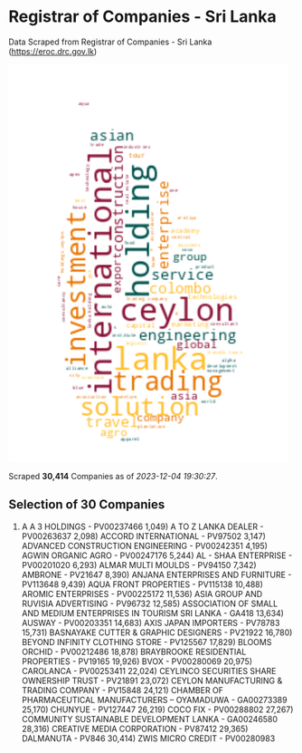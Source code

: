# Registrar of Companies - Sri Lanka

Data Scraped from Registrar of Companies - Sri Lanka (https://eroc.drc.gov.lk)

![word-cloud](data\word_cloud.png)

Scraped **30,414** Companies as of *2023-12-04 19:30:27*.


## Selection of 30 Companies

1) A A 3 HOLDINGS - PV00237466
1,049) A TO Z LANKA DEALER - PV00263637
2,098) ACCORD INTERNATIONAL - PV97502
3,147) ADVANCED CONSTRUCTION ENGINEERING - PV00242351
4,195) AGWIN ORGANIC AGRO - PV00247176
5,244) AL - SHAA ENTERPRISE - PV00201020
6,293) ALMAR MULTI MOULDS - PV94150
7,342) AMBRONE - PV21647
8,390) ANJANA ENTERPRISES AND FURNITURE - PV113648
9,439) AQUA FRONT PROPERTIES - PV115138
10,488) AROMIC ENTERPRISES - PV00225172
11,536) ASIA GROUP AND RUVISIA ADVERTISING - PV96732
12,585) ASSOCIATION OF SMALL AND MEDIUM ENTERPRISES IN TOURISM SRI LANKA - GA418
13,634) AUSWAY - PV00203351
14,683) AXIS JAPAN IMPORTERS - PV78783
15,731) BASNAYAKE CUTTER & GRAPHIC DESIGNERS - PV21922
16,780) BEYOND INFINITY CLOTHING STORE - PV125567
17,829) BLOOMS ORCHID - PV00212486
18,878) BRAYBROOKE RESIDENTIAL PROPERTIES - PV19165
19,926) BVOX - PV00280069
20,975) CAROLANCA - PV00253411
22,024) CEYLINCO SECURITIES SHARE OWNERSHIP TRUST - PV21891
23,072) CEYLON MANUFACTURING & TRADING COMPANY - PV15848
24,121) CHAMBER OF PHARMACEUTICAL MANUFACTURERS – OYAMADUWA - GA00273389
25,170) CHUNYUE - PV127447
26,219) COCO FIX - PV00288802
27,267) COMMUNITY SUSTAINABLE DEVELOPMENT LANKA - GA00246580
28,316) CREATIVE MEDIA CORPORATION - PV87412
29,365) DALMANUTA - PV846
30,414) ZWIS MICRO CREDIT - PV00280983